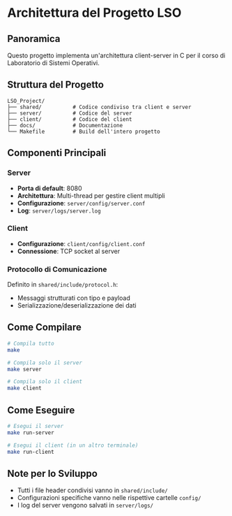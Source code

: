 # Architettura del Progetto LSO

## Panoramica
Questo progetto implementa un'architettura client-server in C per il corso di Laboratorio di Sistemi Operativi.

## Struttura del Progetto

```
LSO_Project/
├── shared/          # Codice condiviso tra client e server
├── server/          # Codice del server
├── client/          # Codice del client
├── docs/            # Documentazione
└── Makefile         # Build dell'intero progetto
```

## Componenti Principali

### Server
- **Porta di default**: 8080
- **Architettura**: Multi-thread per gestire client multipli
- **Configurazione**: `server/config/server.conf`
- **Log**: `server/logs/server.log`

### Client
- **Configurazione**: `client/config/client.conf`
- **Connessione**: TCP socket al server

### Protocollo di Comunicazione
Definito in `shared/include/protocol.h`:
- Messaggi strutturati con tipo e payload
- Serializzazione/deserializzazione dei dati

## Come Compilare

```bash
# Compila tutto
make

# Compila solo il server
make server

# Compila solo il client
make client
```

## Come Eseguire

```bash
# Esegui il server
make run-server

# Esegui il client (in un altro terminale)
make run-client
```

## Note per lo Sviluppo
- Tutti i file header condivisi vanno in `shared/include/`
- Configurazioni specifiche vanno nelle rispettive cartelle `config/`
- I log del server vengono salvati in `server/logs/`
